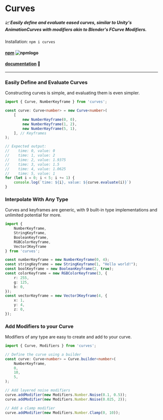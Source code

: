 # Curves

##### 📈 Easily define and evaluate eased curves, similar to Unity's AnimationCurves with modifiers akin to Blender's FCurve Modifiers.

Installation:
```npm i curves```

#### [npm](https://www.npmjs.com/package/curves) ![npmlogo](https://raw.githubusercontent.com/npm/logos/master/npm%20square/npm-16.png)
#### [documentation](http://robertzmay.com/curves-documentation/) 📖

---

### Easily Define and Evaluate Curves

Constructing curves is simple, and evaluating them is even simpler.

```typescript
import { Curve, NumberKeyframe } from 'curves';

const curve: Curve<number> = new Curve<number>(
    [
        new NumberKeyframe(0, 0),
        new NumberKeyframe(1, 2),
        new NumberKeyframe(5, 1),
    ], // Keyframes
);

// Expected output: 
//    time: 0, value: 0
//    time: 1, value: 2
//    time: 2, value: 1.9375
//    time: 3, value: 1.5
//    time: 4, value: 1.0625
//    time: 5, value: 1
for (let i = 0; i < 5; i += 1) {
    console.log(`time: ${i}, value: ${curve.evaluate(i)}`)
}
```

### Interpolate With Any Type

Curves and keyframes are generic, with 9 built-in type implementations and unlimited potential for more.

```typescript
import { 
    NumberKeyframe,
    StringKeyframe,
    BooleanKeyframe,
    RGBColorKeyframe,
    Vector3Keyframe
} from 'curves';

const numberKeyframe = new NumberKeyframe(0, 4);
const stringKeyframe = new StringKeyframe(1, "Hello world!");
const boolKeyframe = new BooleanKeyframe(2, true);
const colorKeyframe = new RGBColorKeyframe(3, {
    r: 255,
    g: 125,
    b: 0,
});
const vectorKeyframe = new Vector3Keyframe(4, {
    x: 1,
    y: 4,
    z: 0,
});
```

### Add Modifiers to your Curve

Modifiers of any type are easy to create and add to your curve.

```typescript
import { Curve, Modifiers } from 'curves';

// Define the curve using a builder
const curve: Curve<number> = Curve.builder<number>(
    NumberKeyframe,
    0,
    10,
    5,
);

// Add layered noise modifiers
curve.addModifier(new Modifiers.Number.Noise(0.1, 0.5));
curve.addModifier(new Modifiers.Number.Noise(0.025, 2));

// Add a clamp modifier
curve.addModifier(new Modifiers.Number.Clamp(0, 10));
```